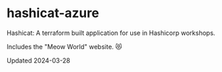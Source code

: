 # hashicat-azure
Hashicat: A terraform built application for use in Hashicorp workshops.

Includes the "Meow World" website. 😻

Updated 2024-03-28

